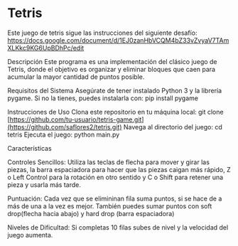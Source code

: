 # Tetris

Este juego de tetris sigue las instrucciones del siguiente desafío: https://docs.google.com/document/d/1EJ0zanHbVCQM4bZ33vZvyaV7TAmXLKkc9KG6UpBDhPc/edit

Descripción
Este programa es una implementación del clásico juego de Tetris, donde el objetivo es organizar y eliminar bloques que caen para acumular la mayor cantidad de puntos posible.

Requisitos del Sistema
Asegúrate de tener instalado Python 3 y la librería pygame. Si no la tienes, puedes instalarla con:
  pip install pygame

Instrucciones de Uso
Clona este repositorio en tu máquina local:
  git clone [https://github.com/tu-usuario/tetris-game.git](https://github.com/saflores2/tetris.git)
Navega al directorio del juego:
  cd tetris
Ejecuta el juego:
  python main.py

Características

Controles Sencillos: Utiliza las teclas de flecha para mover y girar las piezas, la barra espaciadora para hacer que las piezas caigan más rápido, Z o Left Control para la rotación en otro sentido y C o Shift para retener una pieza y usarla más tarde.

Puntuación: Cada vez que se elimininan fila suma puntos, si se hace de a más de una a la vez es mejor. También puedes sumar puntos con soft drop(flecha hacia abajo) y hard drop (barra espaciadora)

Niveles de Dificultad: Si completas 10 filas subes de nivel y la velocidad del juego aumenta.
